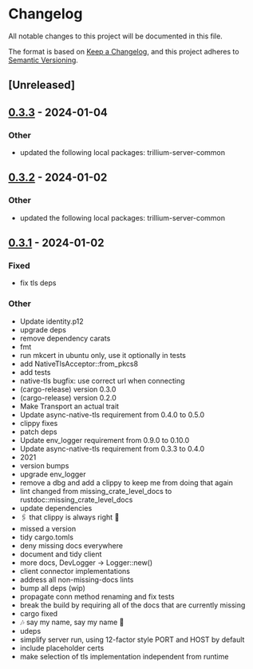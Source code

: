 # Changelog
All notable changes to this project will be documented in this file.

The format is based on [Keep a Changelog](https://keepachangelog.com/en/1.0.0/),
and this project adheres to [Semantic Versioning](https://semver.org/spec/v2.0.0.html).

## [Unreleased]

## [0.3.3](https://github.com/trillium-rs/trillium/compare/trillium-native-tls-v0.3.2...trillium-native-tls-v0.3.3) - 2024-01-04

### Other
- updated the following local packages: trillium-server-common

## [0.3.2](https://github.com/trillium-rs/trillium/compare/trillium-native-tls-v0.3.1...trillium-native-tls-v0.3.2) - 2024-01-02

### Other
- updated the following local packages: trillium-server-common

## [0.3.1](https://github.com/trillium-rs/trillium/compare/trillium-native-tls-v0.3.0...trillium-native-tls-v0.3.1) - 2024-01-02

### Fixed
- fix tls deps

### Other
- Update identity.p12
- upgrade deps
- remove dependency carats
- fmt
- run mkcert in ubuntu only, use it optionally in tests
- add NativeTlsAcceptor::from_pkcs8
- add tests
- native-tls bugfix: use correct url when connecting
- (cargo-release) version 0.3.0
- (cargo-release) version 0.2.0
- Make Transport an actual trait
- Update async-native-tls requirement from 0.4.0 to 0.5.0
- clippy fixes
- patch deps
- Update env_logger requirement from 0.9.0 to 0.10.0
- Update async-native-tls requirement from 0.3.3 to 0.4.0
- 2021
- version bumps
- upgrade env_logger
- remove a dbg and add a clippy to keep me from doing that again
- lint changed from missing_crate_level_docs to rustdoc::missing_crate_level_docs
- update dependencies
- 🖇 that clippy is always right 📎
- missed a version
- tidy cargo.tomls
- deny missing docs everywhere
- document and tidy client
- more docs, DevLogger → Logger::new()
- client connector implementations
- address all non-missing-docs lints
- bump all deps (wip)
- propagate conn method renaming and fix tests
- break the build by requiring all of the docs that are currently missing
- cargo fixed
- 🎶 say my name, say my name 🎵
- udeps
- simplify server run, using 12-factor style PORT and HOST by default
- include placeholder certs
- make selection of tls implementation independent from runtime
